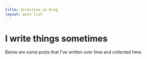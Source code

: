 ```yaml
---
title: directive.io blog
layout: post_list
---
```


# I write things sometimes

Below are some posts that I've written over time and collected here.
